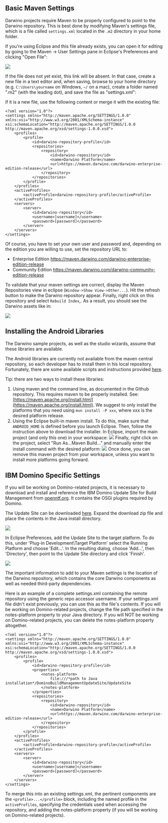 Basic Maven Settings
--------------------

Darwino projects require Maven to be properly configured to point to the Darwino repository. This is best done by modifying Maven's settings file, which is a file called `settings.xml` located in the `.m2` directory in your home folder.

If you're using Eclipse and this file already exists, you can open it for editing by going to the Maven &rarr; User Settings pane in Eclipse's Preferences and clicking "Open File":

![](eclipse-mavenopenfile.png)

If the file does not yet exist, this link will be absent. In that case, create a new file in a text editor and, when saving, browse to your home directory (e.g. `C:\Users\yourname` on Windows, `~/` on a mac), create a folder named ".m2" (with the leading dot), and save the file as "settings.xml":

 If it is a new file, use the following content or merge it with the existing file:

	<?xml version="1.0"?>
	<settings xmlns="http://maven.apache.org/SETTINGS/1.0.0" xmlns:xsi="http://www.w3.org/2001/XMLSchema-instance" xsi:schemaLocation="http://maven.apache.org/SETTINGS/1.0.0 http://maven.apache.org/xsd/settings-1.0.0.xsd">
		<profiles>
			<profile>
				<id>darwino-repository-profile</id>
				<repositories>
					<repository>
						<id>darwino-repository</id>
						<name>Darwino Platform</name>
						<url>https://maven.darwino.com/darwino-enterprise-edition-release</url>
					</repository>
				</repositories>
			</profile>
		</profiles>
		<activeProfiles>
			<activeProfile>darwino-repository-profile</activeProfile>
		</activeProfiles>
		<servers>
			<server>
			    <id>darwino-repository</id>
			    <username>]username]</username>
			    <password>[password]</password>
			</server>
		</servers>
	</settings>

Of course, you have to set your own user and password and, depending on the edition you are
willing to use, set the repository URL to:
- Enterprise Edition
	<https://maven.darwino.com/darwino-enterprise-edition-release>
- Community Edition
	<https://maven.darwino.com/darwino-community-edition-release>

To validate that your maven settings are correct, display the Maven Repositories view in
eclipse (`Window->Show View->Other...`). Hit the refresh button to make the Darwino repository appear. Finally, right click on this repository and select `Rebuild Index`,. As a result, you should see the Darwino assets like in:

![](eclipse-mavenrepo.png)


Installing the Android Libraries
--------------------------------

The Darwino sample projects, as well as the studio wizards, assume that these libraries are available.

The Android libraries are currently not available from the maven central repository, so each
developer has to install them in his local repository. Fortunately, there are some
available scripts and instructions provided [here](https://books.sonatype.com/mvnref-book/reference/android-dev-sect-config-build.html#android-dev-sect-repository-install).

Tip: there are two ways to install these libraries:
1.  Using maven and the command line, as documented in the Github repository. This requires maven to be properly installed. See: [https://maven.apache.org/install.html](https://maven.apache.org/install.html).
We suggest to only install the platforms that you need using `mvn install -P xxx`, where xxx is the desired platform release.
2.  Using the Eclipse built-in maven install. To do this, make sure that `ANDROID_HOME` is defined before you launch Eclipse. Then, follow the instruction above to download the installer. In Eclipse, import the main project (and only this one) in your workspace:
![](maven-eclipseimport.png)
Finally, right click on the project, select "Run As...Maven Build..." and manually enter the install command with the desired platform:
![](maven-eclipserun.png)
Once done, you can remove this maven project from your workspace, unless you want to install more platforms going forward.


IBM Domino Specific Settings
----------------------------

If you will be working on Domino-related projects, it is necessary to download and install and reference the IBM Domino Update Site for Build Management from [openntf.org](https://www.openntf.org/main.nsf). It contains the OSGi plugins required by Domino.

The Update Site can be downloaded [here](http://www.openntf.org/main.nsf/project.xsp?r=project/IBM%20Domino%20Update%20Site%20for%20Build%20Management). Expand the download zip file and place the contents in the Java install directory.

![](Install_Domino_Update_Site1.png)

In Eclipse Preferences, add the Update Site to the target platform. To do this, under 'Plug-in Development\Target Platform' select the Running Platform and choose 'Edit...'. In the resulting dialog, choose 'Add...', then 'Directory', then point to the Update Site directory and click 'Finish'. 

![](Install_Domino_Update_Site2.png)


The important information to add to your Maven settings is the location of the Darwino repository, which contains the core Darwino components as well as needed third-party dependencies.

Here is an example of a complete settings.xml containing the remote repository using the generic repo accessor username. If your settings.xml file didn't exist previously, you can use this as the file's contents. If you will be working on Domino-related projects, change the file path specified in the notes-platform property to your Java directory. If you will NOT be working on Domino-related projects, you can delete the notes-platform property altogether.

	<?xml version="1.0"?>
	<settings xmlns="http://maven.apache.org/SETTINGS/1.0.0" xmlns:xsi="http://www.w3.org/2001/XMLSchema-instance" xsi:schemaLocation="http://maven.apache.org/SETTINGS/1.0.0 http://maven.apache.org/xsd/settings-1.0.0.xsd">
		<profiles>
			<profile>
				<id>darwino-repository-profile</id>
                <properties>
                	<notes-platform>
                    	file:///*path to Java installation*/DominoBuildManagementUpdateSite/UpdateSite
                	</notes-platform>
            	</properties>
				<repositories>
					<repository>
						<id>darwino-repository</id>
						<name>Darwino Platform</name>
						<url>https://maven.darwino.com/darwino-enterprise-edition-release</url>
					</repository>
				</repositories>
			</profile>
		</profiles>
		<activeProfiles>
			<activeProfile>darwino-repository-profile</activeProfile>
		</activeProfiles>
		<servers>
			<server>
			    <id>darwino-repository</id>
			    <username>]username]</username>
			    <password>[password]</password>
			</server>
		</servers>
	</settings>

To merge this into an existing settings.xml, the pertinent components are the `<profile>...</profile>` block, including the named profile in the `activeProfiles`, specifying the credentials used when accessing the repository, and adding the notes-platform property (if you will be working on Domino-related projects).